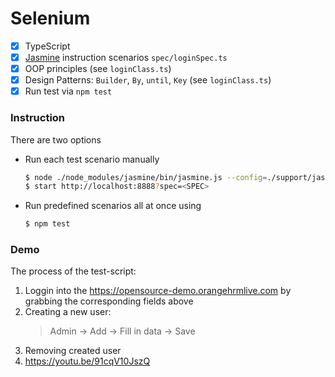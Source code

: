# Selenium

 - [x] TypeScript
 - [x] [Jasmine](https://jasmine.github.io/) instruction scenarios `spec/loginSpec.ts`
 - [x] OOP principles (see `loginClass.ts`)
 - [x] Design Patterns: `Builder`, `By`, `until`, `Key` (see `loginClass.ts`)
 - [x] Run test via `npm test`

### Instruction
There are two options

- Run each test scenario manually
	```sh
	$ node ./node_modules/jasmine/bin/jasmine.js --config=./support/jasmine.json
	$ start http://localhost:8888?spec=<SPEC>
	```
- Run predefined scenarios all at once using
	```sh
	$ npm test
	```
	
### Demo
The process of the test-script:

1. Loggin into the https://opensource-demo.orangehrmlive.com by grabbing the corresponding fields above
2. Creating a new user:
	> Admin → Add → Fill in data → Save
3. Removing created user
4. https://youtu.be/91cqV10JszQ
